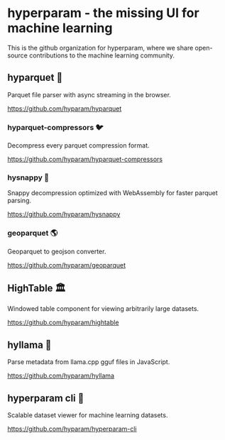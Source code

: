 # hyperparam - the missing UI for machine learning

This is the github organization for hyperparam, where we share open-source contributions to the machine learning community.

## hyparquet :parrot:

Parquet file parser with async streaming in the browser.

https://github.com/hyparam/hyparquet

### hyparquet-compressors :bird:

Decompress every parquet compression format.

https://github.com/hyparam/hyparquet-compressors

### hysnappy :penguin:

Snappy decompression optimized with WebAssembly for faster parquet parsing.

https://github.com/hyparam/hysnappy

### geoparquet :earth_americas:

Geoparquet to geojson converter.

https://github.com/hyparam/geoparquet

## HighTable :classical_building:

Windowed table component for viewing arbitrarily large datasets.

https://github.com/hyparam/hightable

## hyllama :llama:

Parse metadata from llama.cpp gguf files in JavaScript.

https://github.com/hyparam/hyllama

## hyperparam cli :eyes:

Scalable dataset viewer for machine learning datasets.

https://github.com/hyparam/hyperparam-cli
